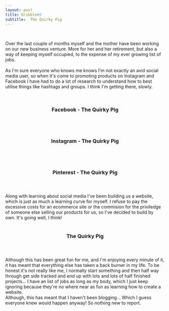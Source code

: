 ```yaml
---
layout: post
title: Dribble#5
subtitle:  The Quirky Pig
---
```


<div class="text-center">
  <br/>
</div>


<div class="text-left">
<div class="boxed">

Over the last couple of months myself and the mother have been working on our new business venture. More for her and her retirement, but also a way of keeping myself occupied, to the expense of my ever growing list of jobs. <br><br>
As I'm sure everyone who knows me knows I'm not exactly an avid social media user, so when it's come to promoting products on Instagram and Facebook I have had to do a lot of research to understand how to best utilise things like hashtags and groups. I think I'm getting there, slowly. <br><br>
<div class="text-center">  
  <div class="row">
    <div class="4u 12u$(mobile)">
      <div class="item">
        <a href = "https://www.facebook.com/thequirkypig" class="image fit"><img src="{{ 'img/facebook.jpg' | relative_url }}" alt="" /></a>
        <header>
          <h3>Facebook - The Quirky Pig</h3>
        </header>
      </div>
      <div class="item">
        <a href= "https://www.instagram.com/thequirkypig" class="image fit"><img src="{{ 'img/instagram.jpg' | relative_url }}" alt="" /></a>
        <header>
          <h3> Instagram - The Quirky Pig</h3>
        </header>
      </div>
      <div class="item">
        <a href= "https://www.pinterest.com/thequirkypig" class="image fit"><img src="{{ 'img/pinterest.jpg' | relative_url }}" alt="" /></a>
        <header>
          <h3>Pinterest - The Quirky Pig</h3>
        </header>
      </div>
    </div>
  </div>
</div>
Along with learning about social media I've been building us a website, which is just as much a learning curve for myself. I refuse to pay the excessive costs for an ecommerce site or the commision for the priviledge of someone else selling our products for us, so I've decided to build by own. It's going well, I think!<br><br>
<div class="text-center"> 
        <a href = "https://www.quirkypig.com" class="image fit"><img src="{{ 'img/thequirkypig.jpg' | relative_url }}" alt="" /></a>
        <header>
          <h3>The Quirky Pig</h3>
        </header>
</div>
Although this has been great fun for me, and I'm enjoying every minute of it, it has meant that everything else has taken a back burner in my life. To be honest it's not really like me, I normally start something and then half way through get side tracked and end up with lots and lots of half finished projects... I have an list of jobs as long as my body, which I just keep ignoring because they're no where near as fun as learning how to create a website. <br>
Although, this has meant that I haven't been blogging... Which I guess everyone knew would happen anyway! So nothing new to report. 
